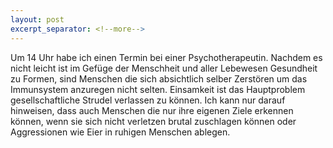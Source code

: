 ```yaml
---
layout: post
excerpt_separator: <!--more-->
---
```

Um 14 Uhr habe ich einen Termin bei einer Psychotherapeutin.
Nachdem es nicht leicht ist im Gefüge der Menschheit und aller Lebewesen
Gesundheit zu Formen, sind Menschen die sich absichtlich selber Zerstören
um das Immunsystem anzuregen nicht selten.
Einsamkeit ist das Hauptproblem gesellschaftliche Strudel verlassen zu können.
Ich kann nur darauf hinweisen, dass auch Menschen die nur ihre eigenen Ziele erkennen
können, wenn sie sich nicht verletzen brutal zuschlagen können oder Aggressionen
wie Eier in ruhigen Menschen ablegen.
